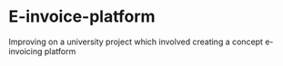 # E-invoice-platform
Improving on a university project which involved creating a concept e-invoicing platform

